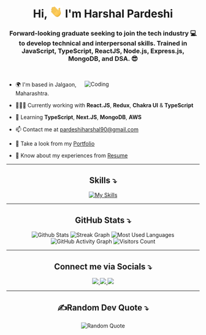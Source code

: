<h1 align="center">
  Hi, <img src="https://raw.githubusercontent.com/ABSphreak/ABSphreak/master/gifs/Hi.gif" width="33">
  I'm Harshal Pardeshi
</h1>

<h3 align="center">Forward-looking graduate seeking to join the tech industry 💻 to develop technical and interpersonal skills. Trained in JavaScript, TypeScript, ReactJS, Node.js, Express.js, MongoDB, and DSA. 😎</h3>


<br />


<img
  align="right"
  alt="Coding"
  width="300"
src="https://camo.githubusercontent.com/2309797487e5e969659a3b545c96151807b04120a9cc2985f632ec94ba00c9f3/68747470733a2f2f6d656469612e67697068792e636f6d2f6d656469612f53576f536b4e36447854737a71494b4571762f67697068792e676966"
/>

- 🌍 I'm based in Jalgaon, Maharashtra.

- 👨🏼‍💻 Currently working with **React.JS**, **Redux**, **Chakra UI** & **TypeScript**

- 🌱 Learning **TypeScript**, **Next.JS**, **MongoDB**, **AWS**

- 📫 Contact me at pardeshiharshal90@gmail.com

- 💼 Take a look from my [Portfolio](https://hashal890.github.io/)

- 🎇 Know about my experiences from [Resume](https://drive.google.com/file/d/1pV8XBrEE6ZaN5BbITcfE215MNNCLl94z/view?usp=sharing)


<hr/>


<h2 align="center">Skills ⤵</h2>

<p align="center">
  <a href="https://skillicons.dev" align="center">
    <img
      src="https://skillicons.dev/icons?i=react,nodejs,express,mongodb,fastapi,redux,ts,nextjs,aws,js,html,css,bootstrap"
      alt="My Skills"
    />
  </a>
</p>


<hr/>


<h2 align="center">GitHub Stats ⤵</h2>

<div align="center">
  <img src="https://github-readme-stats.vercel.app/api?username=Hashal890&theme=react&hide_border=false&include_all_commits=true&count_private=true" alt="Github Stats" />
  <img src="https://github-readme-streak-stats.herokuapp.com/?user=Hashal890&theme=react&hide_border=false&include_all_commits=true&count_private=true" alt="Streak Graph" />
  <img src="https://github-readme-stats.vercel.app/api/top-langs/?username=Hashal890&theme=react&layout=compact&langs_count=10" alt="Most Used Languages" />
  <img src="https://github-readme-activity-graph.cyclic.app/graph?username=Hashal890&theme=tokyo-night" alt="GitHub Activity Graph" />
  <img src="https://visitcount.itsvg.in/api?id=Hashal890&icon=0&color=12" alt="Visitors Count" />
</div>

<!-- ![Github Stats](https://github-readme-stats.vercel.app/api?username=Hashal890&theme=react&hide_border=false&include_all_commits=true&count_private=true)
![Streak Graph](https://streak-stats.demolab.com/?user=Hashal890&theme=highcontrast&border=#f49586)
![Most Used Languages](https://github-readme-stats.vercel.app/api/top-langs/?username=Hashal890&theme=react)
![GitHub Activity Graph](https://github-readme-activity-graph.cyclic.app/graph?username=Hashal890&theme=tokyo-night)
[![Visitors Count](https://visitcount.itsvg.in/api?id=Hashal890&icon=0&color=12)](https://visitcount.itsvg.in) -->


<hr/>


<h2 align="center">Connect me via Socials ⤵</h2>

<div align="center">
  <a href="https://www.linkedin.com/in/harshalpardeshi/" target="_blank">
    <img src="https://skillicons.dev/icons?i=linkedin" />
  </a>
  <a href="https://twitter.com/harshal258" target="_blank">
    <img src="https://skillicons.dev/icons?i=twitter" />
  </a>
  <a href="https://www.instagram.com/harshalpardeshi_hp" target="_blank">
    <img src="https://skillicons.dev/icons?i=instagram" />
  </a>
</div>


<hr/>


<h2 align="center">✍Random Dev Quote ⤵</h2>

<div align="center">
  <img src="https://quotes-github-readme.vercel.app/api?type=horizontal&theme=tokyonight" alt="Random Quote" />
</div>
